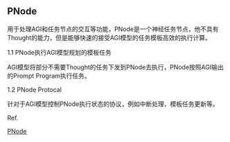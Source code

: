## PNode  

用于处理AGI和任务节点的交互等功能，PNode是一个神经任务节点，他不具有Thought的能力，但是能够快速的接受AGI模型的任务模板高效的执行计算。  

1.1 PNode执行AGI模型规划的模板任务  

AGI模型将部分不需要Thought的任务下发到PNode去执行，PNode按照AGI输出的Prompt Program执行任务。  


1.2 PNode Protocal  

针对于AGI模型控制PNode执行状态的协议，例如中断处理，模板任务更新等。  


Ref.  

[PNode](github.com/prompt-lang/pnode)  
